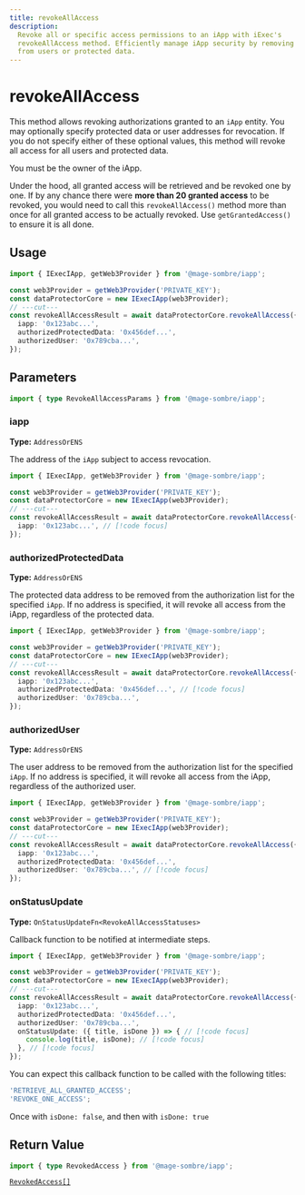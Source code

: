 ```yaml
---
title: revokeAllAccess
description:
  Revoke all or specific access permissions to an iApp with iExec's
  revokeAllAccess method. Efficiently manage iApp security by removing access
  from users or protected data.
---
```


# revokeAllAccess

This method allows revoking authorizations granted to an `iApp` entity.
You may optionally specify protected data or user addresses for revocation. If you
do not specify either of these optional values, this method will revoke all
access for all users and protected data.

You must be the owner of the iApp.

Under the hood, all granted access will be retrieved and be revoked one by one.
If by any chance there were **more than 20 granted access** to be revoked, you
would need to call this `revokeAllAccess()` method more than once for all
granted access to be actually revoked. Use `getGrantedAccess()` to ensure it is
all done.

## Usage

```ts twoslash
import { IExecIApp, getWeb3Provider } from '@mage-sombre/iapp';

const web3Provider = getWeb3Provider('PRIVATE_KEY');
const dataProtectorCore = new IExecIApp(web3Provider);
// ---cut---
const revokeAllAccessResult = await dataProtectorCore.revokeAllAccess({
  iapp: '0x123abc...',
  authorizedProtectedData: '0x456def...',
  authorizedUser: '0x789cba...',
});
```

## Parameters

```ts twoslash
import { type RevokeAllAccessParams } from '@mage-sombre/iapp';
```

### iapp <RequiredBadge />

**Type:** `AddressOrENS`

The address of the `iApp` subject to access revocation.

```ts twoslash
import { IExecIApp, getWeb3Provider } from '@mage-sombre/iapp';

const web3Provider = getWeb3Provider('PRIVATE_KEY');
const dataProtectorCore = new IExecIApp(web3Provider);
// ---cut---
const revokeAllAccessResult = await dataProtectorCore.revokeAllAccess({
  iapp: '0x123abc...', // [!code focus]
});
```

### authorizedProtectedData <OptionalBadge />

**Type:** `AddressOrENS`

The protected data address to be removed from the authorization list for the
specified `iApp`. If no address is specified, it will revoke all access
from the iApp, regardless of the protected data.

```ts twoslash
import { IExecIApp, getWeb3Provider } from '@mage-sombre/iapp';

const web3Provider = getWeb3Provider('PRIVATE_KEY');
const dataProtectorCore = new IExecIApp(web3Provider);
// ---cut---
const revokeAllAccessResult = await dataProtectorCore.revokeAllAccess({
  iapp: '0x123abc...',
  authorizedProtectedData: '0x456def...', // [!code focus]
  authorizedUser: '0x789cba...',
});
```

### authorizedUser <OptionalBadge />

**Type:** `AddressOrENS`

The user address to be removed from the authorization list for the specified
`iApp`. If no address is specified, it will revoke all access from the
iApp, regardless of the authorized user.

```ts twoslash
import { IExecIApp, getWeb3Provider } from '@mage-sombre/iapp';

const web3Provider = getWeb3Provider('PRIVATE_KEY');
const dataProtectorCore = new IExecIApp(web3Provider);
// ---cut---
const revokeAllAccessResult = await dataProtectorCore.revokeAllAccess({
  iapp: '0x123abc...',
  authorizedProtectedData: '0x456def...',
  authorizedUser: '0x789cba...', // [!code focus]
});
```

### onStatusUpdate <OptionalBadge />

**Type:** `OnStatusUpdateFn<RevokeAllAccessStatuses>`

Callback function to be notified at intermediate steps.

<!-- prettier-ignore-start -->
```ts twoslash
import { IExecIApp, getWeb3Provider } from '@mage-sombre/iapp';

const web3Provider = getWeb3Provider('PRIVATE_KEY');
const dataProtectorCore = new IExecIApp(web3Provider);
// ---cut---
const revokeAllAccessResult = await dataProtectorCore.revokeAllAccess({
  iapp: '0x123abc...',
  authorizedProtectedData: '0x456def...',
  authorizedUser: '0x789cba...',
  onStatusUpdate: ({ title, isDone }) => { // [!code focus]
    console.log(title, isDone); // [!code focus]
  }, // [!code focus]
});
```
<!-- prettier-ignore-end -->

You can expect this callback function to be called with the following titles:

```ts
'RETRIEVE_ALL_GRANTED_ACCESS';
'REVOKE_ONE_ACCESS';
```

Once with `isDone: false`, and then with `isDone: true`

## Return Value

```ts twoslash
import { type RevokedAccess } from '@mage-sombre/iapp';
```

[`RevokedAccess[]`](/references/iapp-generator/sdk/types#revokedaccess)

<script setup>
import RequiredBadge from '@/components/RequiredBadge.vue'
import OptionalBadge from '@/components/OptionalBadge.vue'
</script>
